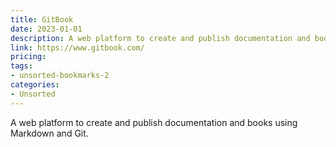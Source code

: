 ```yaml
---
title: GitBook
date: 2023-01-01
description: A web platform to create and publish documentation and books using Markdown and Git.
link: https://www.gitbook.com/
pricing: 
tags: 
- unsorted-bookmarks-2 
categories: 
- Unsorted 
---
```


A web platform to create and publish documentation and books using Markdown and Git.